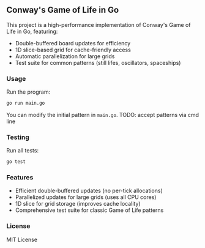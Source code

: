 ## Conway's Game of Life in Go

This project is a high-performance implementation of Conway's Game of Life in Go, featuring:

- Double-buffered board updates for efficiency
- 1D slice-based grid for cache-friendly access
- Automatic parallelization for large grids
- Test suite for common patterns (still lifes, oscillators, spaceships)

### Usage

Run the program:

```sh
go run main.go
```

You can modify the initial pattern in `main.go`.
TODO: accept patterns via cmd line

### Testing

Run all tests:

```sh
go test
```

### Features

- Efficient double-buffered updates (no per-tick allocations)
- Parallelized updates for large grids (uses all CPU cores)
- 1D slice for grid storage (improves cache locality)
- Comprehensive test suite for classic Game of Life patterns

### License

MIT License
